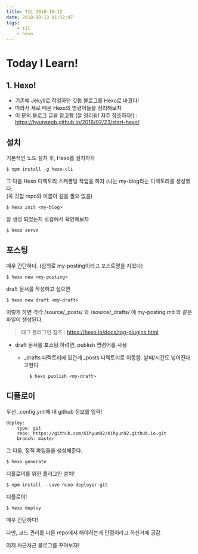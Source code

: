 ```yaml
---
title: TIL 2018-10-12
date: 2018-10-13 01:52:47
tags:
    - til
    - hexo
---
```


# Today I Learn!

## 1. Hexo!

* 기존에 Jekyll로 작업하던 깃헙 블로그를 Hexo로 바꿨다!
* 따라서 새로 배운 Hexo의 명령어들을 정리해보자
* 이 분의 블로그 글을 참고함 (잘 정리됨! 자주 참조하자!) : https://hyunseob.github.io/2016/02/23/start-hexo/


## 설치

기본적인 노드 설치 후, Hexo를 설치하자

    $ npm install -g hexo-cli

그 다음 Hexo 디렉토리 스캐폴딩 작업을 하자 (나는 my-blog라는 디렉토리를 생성했다.  
(꼭 깃헙 repo와 이름이 같을 필요 없음)

    $ hexo init <my-blog>

잘 생성 되었는지 로컬에서 확인해보자

    $ hexo serve


## 포스팅

매우 간단하다. (임의로 my-posting이라고 포스트명을 지었다)

    $ hexo new <my-posting>

draft 문서를 작성하고 싶으면
    
    $ hexo new draft <my-draft>

이렇게 하면 각각 /source/_posts/ 와 /source/_drafts/ 에 my-posting.md 와 같은 파일이 생성된다.

> 태그 플러그인 참조 : https://hexo.io/docs/tag-plugins.html

* draft 문서를 포스팅 하려면, publish 명령어를 사용
    * _drafts 디렉토리에 있던게 _posts 디렉토리로 이동함. 날짜/시간도 넣어진다고한다


            $ hexo publish <my-draft>

## 디플로이

우선 _config.yml에 내 github 정보를 입력!

    deploy:
        type: git
        repo: https://github.com/Kihyun92/Kihyun92.github.io.git
        branch: master

그 다음, 정적 파일들을 생성해준다.

    $ hexo generate

디플로이를 위한 플러그인 설치!

    $ npm install --save hexo-deployer-git

디플로이!

    $ hexo deploy

매우 간단하다!

다만, 코드 관리를 다른 repo에서 해야하는게 단점이라고 하신거에 공감.


이제 차근차근 블로그를 꾸며보자!